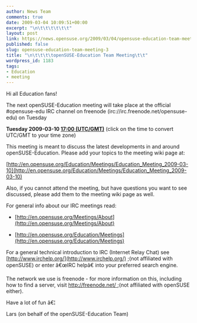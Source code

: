 ```yaml
---
author: News Team
comments: true
date: 2009-03-04 10:09:51+00:00
excerpt: "\n\t\t\t\t\t\t"
layout: post
link: https://news.opensuse.org/2009/03/04/opensuse-education-team-meeting-3/
published: false
slug: opensuse-education-team-meeting-3
title: "\n\t\t\t\topenSUSE-Education Team Meeting\t\t"
wordpress_id: 1183
tags:
- Education
- meeting
---
```

Hi all Education fans!

The next openSUSE-Education meeting will take place at the official #opensuse-edu IRC channel on freenode (irc://irc.freenode.net/opensuse-edu) on Tuesday


**Tuesday 2009-03-10 [17:00 (UTC/GMT)](http://www.worldtimeserver.com/convert_time_in_UTC.aspx?y=2009&mo=03&d=10&h=17&mn=0)**
(click on the time to convert UTC/GMT to your time zone)

This meeting is meant to discuss the latest developments in and around openSUSE-Education. Please add your topics to the meeting wiki page at:

[http://en.opensuse.org/Education/Meetings/Education_Meeting_2009-03-10](http://en.opensuse.org/Education/Meetings/Education_Meeting_2009-03-10)

Also, if you cannot attend the meeting, but have questions you want to see discussed, please add them to the meeting wiki page as well.

For general info about our IRC meetings read:



	
  * [http://en.opensuse.org/Meetings/About](http://en.opensuse.org/Meetings/About)

	
  * [http://en.opensuse.org/Education/Meetings](http://en.opensuse.org/Education/Meetings)


For a general technical introduction to IRC (Internet Relay Chat) see [http://www.irchelp.org/](http://www.irchelp.org/) ;(not affiliated with openSUSE) or enter â€œIRC helpâ€ into your preferred search engine.

The network we use is freenode - for more information on this, including how to find a server, visit [http://freenode.net/ ](http://freenode.net/);(not affiliated with openSUSE either).

Have a lot of fun â€¦

Lars (on behalf of the openSUSE-Education Team)		
